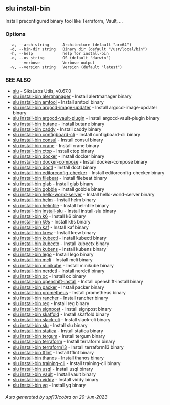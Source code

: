 ## slu install-bin

Install preconfigured binary tool like Terraform, Vault, ...

### Options

```
  -a, --arch string      Architecture (default "arm64")
  -d, --bin-dir string   Binary dir (default "/usr/local/bin")
  -h, --help             help for install-bin
  -o, --os string        OS (default "darwin")
      --verbose          Verbose output
  -v, --version string   Version (default "latest")
```

### SEE ALSO

* [slu](slu.md)	 - SikaLabs Utils, v0.67.0
* [slu install-bin alertmanager](slu_install-bin_alertmanager.md)	 - Install alertmanager binary
* [slu install-bin amtool](slu_install-bin_amtool.md)	 - Install amtool binary
* [slu install-bin argocd-image-updater](slu_install-bin_argocd-image-updater.md)	 - Install argocd-image-updater binary
* [slu install-bin argocd-vault-plugin](slu_install-bin_argocd-vault-plugin.md)	 - Install argocd-vault-plugin binary
* [slu install-bin butane](slu_install-bin_butane.md)	 - Install butane binary
* [slu install-bin caddy](slu_install-bin_caddy.md)	 - Install caddy binary
* [slu install-bin configboard-cli](slu_install-bin_configboard-cli.md)	 - Install configboard-cli binary
* [slu install-bin consul](slu_install-bin_consul.md)	 - Install consul binary
* [slu install-bin crane](slu_install-bin_crane.md)	 - Install crane binary
* [slu install-bin ctop](slu_install-bin_ctop.md)	 - Install ctop binary
* [slu install-bin docker](slu_install-bin_docker.md)	 - Install docker binary
* [slu install-bin docker-compose](slu_install-bin_docker-compose.md)	 - Install docker-compose binary
* [slu install-bin doctl](slu_install-bin_doctl.md)	 - Install doctl binary
* [slu install-bin editorconfig-checker](slu_install-bin_editorconfig-checker.md)	 - Install editorconfig-checker binary
* [slu install-bin filebeat](slu_install-bin_filebeat.md)	 - Install filebeat binary
* [slu install-bin glab](slu_install-bin_glab.md)	 - Install glab binary
* [slu install-bin gobble](slu_install-bin_gobble.md)	 - Install gobble binary
* [slu install-bin hello-world-server](slu_install-bin_hello-world-server.md)	 - Install hello-world-server binary
* [slu install-bin helm](slu_install-bin_helm.md)	 - Install helm binary
* [slu install-bin helmfile](slu_install-bin_helmfile.md)	 - Install helmfile binary
* [slu install-bin install-slu](slu_install-bin_install-slu.md)	 - Install install-slu binary
* [slu install-bin k6](slu_install-bin_k6.md)	 - Install k6 binary
* [slu install-bin k9s](slu_install-bin_k9s.md)	 - Install k9s binary
* [slu install-bin kaf](slu_install-bin_kaf.md)	 - Install kaf binary
* [slu install-bin krew](slu_install-bin_krew.md)	 - Install krew binary
* [slu install-bin kubectl](slu_install-bin_kubectl.md)	 - Install kubectl binary
* [slu install-bin kubectx](slu_install-bin_kubectx.md)	 - Install kubectx binary
* [slu install-bin kubens](slu_install-bin_kubens.md)	 - Install kubens binary
* [slu install-bin lego](slu_install-bin_lego.md)	 - Install lego binary
* [slu install-bin mcli](slu_install-bin_mcli.md)	 - Install mcli binary
* [slu install-bin minikube](slu_install-bin_minikube.md)	 - Install minikube binary
* [slu install-bin nerdctl](slu_install-bin_nerdctl.md)	 - Install nerdctl binary
* [slu install-bin oc](slu_install-bin_oc.md)	 - Install oc binary
* [slu install-bin openshift-install](slu_install-bin_openshift-install.md)	 - Install openshift-install binary
* [slu install-bin packer](slu_install-bin_packer.md)	 - Install packer binary
* [slu install-bin prometheus](slu_install-bin_prometheus.md)	 - Install prometheus binary
* [slu install-bin rancher](slu_install-bin_rancher.md)	 - Install rancher binary
* [slu install-bin reg](slu_install-bin_reg.md)	 - Install reg binary
* [slu install-bin signpost](slu_install-bin_signpost.md)	 - Install signpost binary
* [slu install-bin skaffold](slu_install-bin_skaffold.md)	 - Install skaffold binary
* [slu install-bin slack-cli](slu_install-bin_slack-cli.md)	 - Install slack-cli binary
* [slu install-bin slu](slu_install-bin_slu.md)	 - Install slu binary
* [slu install-bin statica](slu_install-bin_statica.md)	 - Install statica binary
* [slu install-bin tergum](slu_install-bin_tergum.md)	 - Install tergum binary
* [slu install-bin terraform](slu_install-bin_terraform.md)	 - Install terraform binary
* [slu install-bin terraform13](slu_install-bin_terraform13.md)	 - Install terraform13 binary
* [slu install-bin tflint](slu_install-bin_tflint.md)	 - Install tflint binary
* [slu install-bin thanos](slu_install-bin_thanos.md)	 - Install thanos binary
* [slu install-bin training-cli](slu_install-bin_training-cli.md)	 - Install training-cli binary
* [slu install-bin usql](slu_install-bin_usql.md)	 - Install usql binary
* [slu install-bin vault](slu_install-bin_vault.md)	 - Install vault binary
* [slu install-bin viddy](slu_install-bin_viddy.md)	 - Install viddy binary
* [slu install-bin yq](slu_install-bin_yq.md)	 - Install yq binary

###### Auto generated by spf13/cobra on 20-Jun-2023
